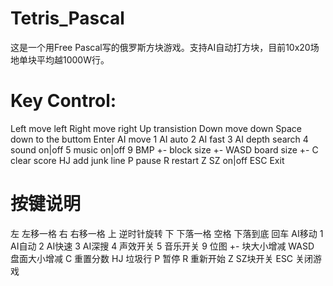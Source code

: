 Tetris_Pascal
=============
这是一个用Free Pascal写的俄罗斯方块游戏。支持AI自动打方块，目前10x20场地单块平均越1000W行。


Key Control:
=============
Left	move left
Right	move right
Up	transistion
Down	move down
Space	down to the buttom
Enter	AI move
1	AI auto
2	AI fast
3	AI depth search
4	sound on|off
5	music on|off
9	BMP
+-	block size +-
WASD	board size +-
C	clear score
HJ	add junk line
P	pause
R	restart
Z	SZ on|off
ESC	Exit

按键说明
=============	
左	左移一格
右	右移一格
上	逆时针旋转
下	下落一格
空格	下落到底
回车	AI移动
1	AI自动
2	AI快速
3	AI深搜
4	声效开关
5	音乐开关
9	位图
+-	块大小增减
WASD	盘面大小增减
C	重置分数
HJ	垃圾行
P	暂停
R	重新开始
Z	SZ块开关
ESC	关闭游戏

